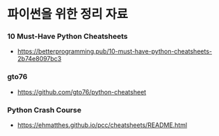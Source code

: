 # 파이썬을 위한 정리 자료

### 10 Must-Have Python Cheatsheets
- https://betterprogramming.pub/10-must-have-python-cheatsheets-2b74e8097bc3

### gto76
- https://github.com/gto76/python-cheatsheet

### Python Crash Course
- https://ehmatthes.github.io/pcc/cheatsheets/README.html
